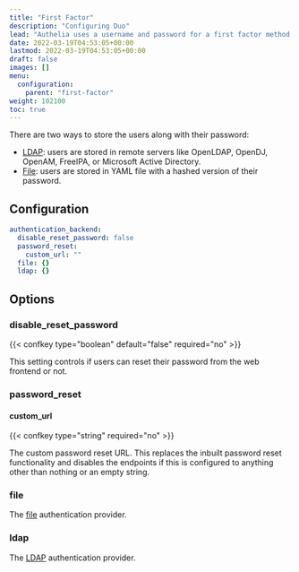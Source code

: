 ```yaml
---
title: "First Factor"
description: "Configuring Duo"
lead: "Authelia uses a username and password for a first factor method. This section describes configuring this."
date: 2022-03-19T04:53:05+00:00
lastmod: 2022-03-19T04:53:05+00:00
draft: false
images: []
menu:
  configuration:
    parent: "first-factor"
weight: 102100
toc: true
---
```


There are two ways to store the users along with their password:

* [LDAP](ldap.md): users are stored in remote servers like OpenLDAP, OpenDJ, OpenAM, FreeIPA, or Microsoft Active
  Directory.
* [File](file.md): users are stored in YAML file with a hashed version of their password.

## Configuration

```yaml
authentication_backend:
  disable_reset_password: false
  password_reset:
    custom_url: ""
  file: {}
  ldap: {}
```

## Options

### disable_reset_password

{{< confkey type="boolean" default="false" required="no" >}}

This setting controls if users can reset their password from the web frontend or not.

### password_reset

#### custom_url

{{< confkey type="string" required="no" >}}

The custom password reset URL. This replaces the inbuilt password reset functionality and disables the endpoints if
this is configured to anything other than nothing or an empty string.

### file

The [file](file.md) authentication provider.

### ldap

The [LDAP](ldap.md) authentication provider.
